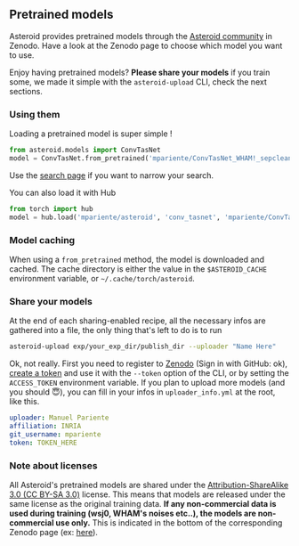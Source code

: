 ## Pretrained models
Asteroid provides pretrained models through the 
[Asteroid community](https://zenodo.org/communities/asteroid-models) in Zenodo. 
Have a look at the Zenodo page to choose which model you want to use.

Enjoy having pretrained models? **Please share your models** if you train some, 
we made it simple with the `asteroid-upload` CLI, check the next sections.

### Using them
Loading a pretrained model is super simple !
```python
from asteroid.models import ConvTasNet
model = ConvTasNet.from_pretrained('mpariente/ConvTasNet_WHAM!_sepclean')
```
Use the [search page](https://zenodo.org/communities/asteroid-models/search)
if you want to narrow your search.

You can also load it with Hub
```python
from torch import hub
model = hub.load('mpariente/asteroid', 'conv_tasnet', 'mpariente/ConvTasNet_WHAM!_sepclean')
```

### Model caching 
When using a `from_pretrained` method, the model is downloaded and cached. 
The cache directory is either the value in the `$ASTEROID_CACHE` environment variable,
or `~/.cache/torch/asteroid`.

### Share your models
At the end of each sharing-enabled recipe, all the necessary infos are gathered into a file, the only thing 
that's left to do is to run 
```bash
asteroid-upload exp/your_exp_dir/publish_dir --uploader "Name Here"
``` 
Ok, not really. First you need to register to [Zenodo](https://zenodo.org/) (Sign in with GitHub: ok), 
[create a token](https://zenodo.org/account/settings/applications/tokens/new/) and use it with 
the `--token` option of the CLI, or by setting the `ACCESS_TOKEN` environment variable. 
If you plan to upload more models (and you should :innocent:), you can fill in your infos in 
`uploader_info.yml` at the root, like this.
```yaml
uploader: Manuel Pariente
affiliation: INRIA
git_username: mpariente
token: TOKEN_HERE
``` 

### Note about licenses
All Asteroid's pretrained models are shared under the 
[Attribution-ShareAlike 3.0 (CC BY-SA 3.0)](https://creativecommons.org/licenses/by-sa/3.0/)
license. This means that models are released under the same license as the original
training data. **If any non-commercial data is used during training (wsj0, WHAM's noises etc..), the
models are non-commercial use only.** 
This is indicated in the bottom of the corresponding Zenodo page (ex: [here](https://zenodo.org/record/3903795#collapseTwo)).